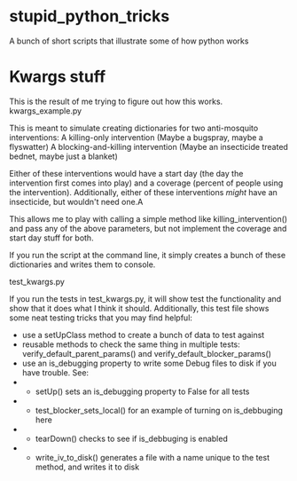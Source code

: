 # stupid_python_tricks
A bunch of short scripts that illustrate some of how python works

# Kwargs stuff
This is the result of me trying to figure out how this works.
kwargs_example.py

This is meant to simulate creating dictionaries for two anti-mosquito interventions:
A killing-only intervention (Maybe a bugspray, maybe a flyswatter)
A blocking-and-killing intervention (Maybe an insecticide treated bednet, maybe just a blanket)

Either of these interventions would have a start day (the day the intervention first comes into play) and a coverage (percent of people using the intervention).
Additionally, either of these interventions _might_ have an insecticide, but wouldn't need one.A

This allows me to play with calling a simple method like killing_intervention() and pass any of the above parameters, but not implement the coverage and start day stuff for both.

If you run the script at the command line, it simply creates a bunch of these dictionaries and writes them to console.

test_kwargs.py

If you run the tests in test_kwargs.py, it will show test the functionality and show that it does what I think it should.
Additionally, this test file shows some neat testing tricks that you may find helpful:
 - use a setUpClass method to create a bunch of data to test against
 - reusable methods to check the same thing in multiple tests: verify_default_parent_params() and verify_default_blocker_params()
 - use an is_debugging property to write some Debug files to disk if you have trouble. See:
 - - setUp() sets an is_debugging property to False for all tests
 - - test_blocker_sets_local() for an example of turning on is_debbuging here
 - - tearDown() checks to see if is_debbuging is enabled
 - - write_iv_to_disk() generates a file with a name unique to the test method, and writes it to disk


  

